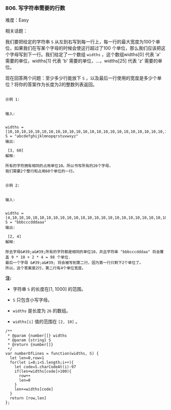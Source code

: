 ### 806. 写字符串需要的行数

难度：Easy

相关话题：

我们要把给定的字符串  `S` 从左到右写到每一行上，每一行的最大宽度为100个单位，如果我们在写某个字母的时候会使这行超过了100 个单位，那么我们应该把这个字母写到下一行。我们给定了一个数组 `widths` ，这个数组widths[0] 代表 &#39;a&#39; 需要的单位，widths[1] 代表 &#39;b&#39; 需要的单位，...，widths[25] 代表 &#39;z&#39; 需要的单位。



现在回答两个问题：至少多少行能放下 `S` ，以及最后一行使用的宽度是多少个单位？将你的答案作为长度为2的整数列表返回。





```

示例 1:


输入:

 
widths = [10,10,10,10,10,10,10,10,10,10,10,10,10,10,10,10,10,10,10,10,10,10,10,10,10,10]
S = "abcdefghijklmnopqrstuvwxyz"
输出:

 [3, 60]
解释:

所有的字符拥有相同的占用单位10。所以书写所有的26个字母，
我们需要2个整行和占用60个单位的一行。

```




```

示例 2:


输入:

 
widths = [4,10,10,10,10,10,10,10,10,10,10,10,10,10,10,10,10,10,10,10,10,10,10,10,10,10]
S = "bbbcccdddaaa"
输出:

 [2, 4]
解释:

除去字母&#39;a&#39;所有的字符都是相同的单位10，并且字符串 "bbbcccdddaa" 将会覆盖 9 * 10 + 2 * 4 = 98 个单位.
最后一个字母 &#39;a&#39; 将会被写到第二行，因为第一行只剩下2个单位了。
所以，这个答案是2行，第二行有4个单位宽度。

```






**注:** 




* 字符串 `S`  的长度在[1, 1000] 的范围。

* `S`  只包含小写字母。

* `widths`  是长度为 `26` 的数组。

* `widths[i]` 值的范围在 `[2, 10]` 。






```
/**
 * @param {number[]} widths
 * @param {string} S
 * @return {number[]}
 */
var numberOfLines = function(widths, S) {
  let len=0,row=1
  for(let i=0;i<S.length;i++){
    let code=S.charCodeAt(i)-97
    if(len+widths[code]>100){
      row++
      len=0
    }
    len+=widths[code] 
  }
  return [row,len]
};



```

